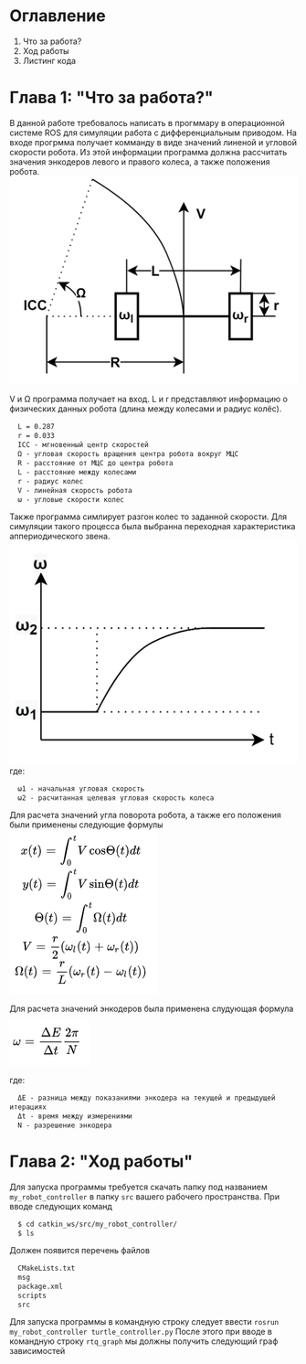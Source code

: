 # Оглавление
1. Что за работа?
2. Ход работы
3. Листинг кода
# Глава 1: "Что за работа?"
В данной работе требовалось написать в прогммару в операционной системе ROS для симуляции работа с дифференциальным приводом.
На входе прогрмма получает комманду в виде значений линеной и угловой скорости робота. Из этой информации программа должна рассчитать значения энкодеров левого и правого колеса, а также положения робота.
![Дифференциальный привод](./img/diff.png)

V и Ω программа получает на вход. L и r представляют информацию о физических данных робота (длина между колесами и радиус колёс). 
```
  L = 0.287
  r = 0.033
  ICC - мгновенный центр скоростей 
  Ω - угловая скорость вращения центра робота вокруг МЦС 
  R - расстояние от МЦС до центра робота 
  L - расстояние между колесами 
  r - радиус колес 
  V - линейная скорость робота 
  ω - угловые скорости колес
```
Также программа симлирует разгон колес то заданной скорости. Для симуляции такого процесса была выбранна переходная характеристика аппериодического звена.
 ![Апериодическое звено](./img/lowpass.png)
 где:
 ```
   ω1 - начальная угловая скорость
   ω2 - расчитанная целевая угловая скорость колеса
 ```
Для расчета значений угла поворота робота, а также его положения были применены следующие формулы
![Интегрирование](./img/int.png)

Для расчета значений энкодеров была применена слудующая формула

![Энкодеры](./img/encoder.png)

где:
```
  ΔE - разница между показаниями энкодера на текущей и предыдущей итерациях 
  Δt - время между измерениями 
  N - разрешение энкодера
```

# Глава 2: "Ход работы"
Для запуска программы требуется скачать папку под названием ```my_robot_controller``` в папку ```src``` вашего рабочего пространства. 
При вводе следующих команд
```
  $ cd catkin_ws/src/my_robot_controller/
  $ ls
```
Должен появится перечень файлов 
```
  CMakeLists.txt
  msg
  package.xml
  scripts
  src
```
Для запуска программы в командную строку следует ввести ```rosrun my_robot_controller turtle_controller.py```
После этого при вводе в командную строку ```rtq_graph``` мы должны получить следующий граф зависимостей

